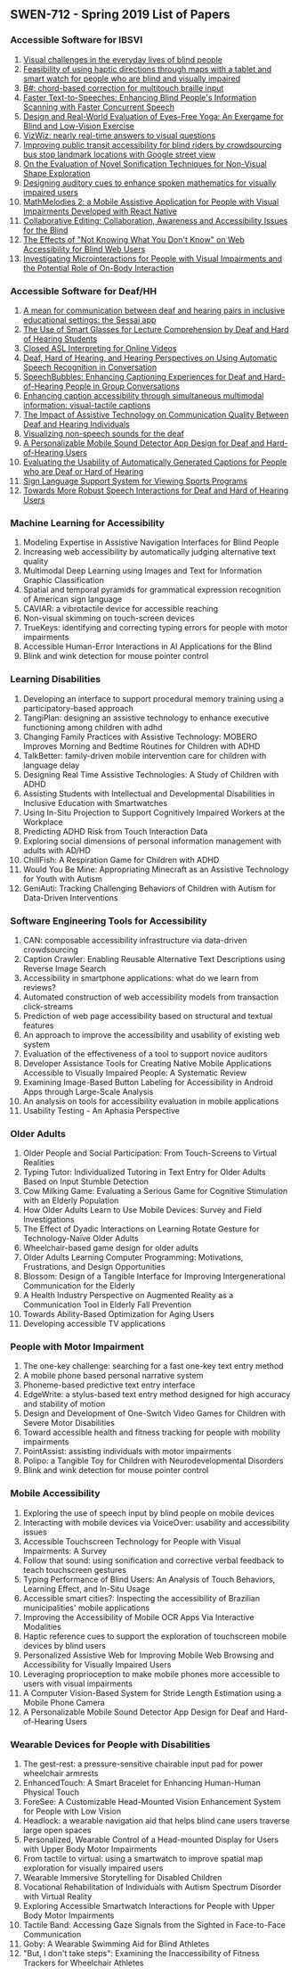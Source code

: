 ## SWEN-712 - Spring 2019 List of Papers



### Accessible Software for IBSVI

1. [Visual challenges in the everyday lives of blind people](https://dl.acm.org/citation.cfm?id=2481291)
2. [Feasibility of using haptic directions through maps with a tablet and smart watch for people who are blind and visually impaired](https://dl.acm.org/citation.cfm?id=2935367)
3. [B#: chord-based correction for multitouch braille input](https://dl.acm.org/citation.cfm?id=2557269)
4. [Faster Text-to-Speeches: Enhancing Blind People's Information Scanning with Faster Concurrent Speech](https://dl.acm.org/citation.cfm?id=2809840)
5. [Design and Real-World Evaluation of Eyes-Free Yoga: An Exergame for Blind and Low-Vision Exercise](https://dl.acm.org/citation.cfm?id=3022729)
6. [VizWiz: nearly real-time answers to visual questions](https://dl.acm.org/citation.cfm?id=1866080)
7. [Improving public transit accessibility for blind riders by crowdsourcing bus stop landmark locations with Google street view](https://dl.acm.org/citation.cfm?id=2513448)
8. [On the Evaluation of Novel Sonification Techniques for Non-Visual Shape Exploration](https://dl.acm.org/citation.cfm?id=3046789)
9. [Designing auditory cues to enhance spoken mathematics for visually impaired users](https://dl.acm.org/citation.cfm?id=1878819)
10. [MathMelodies 2: a Mobile Assistive Application for People with Visual Impairments Developed with React Native](https://dl.acm.org/citation.cfm?id=3241006)
11. [Collaborative Editing: Collaboration, Awareness and Accessibility Issues for the Blind](https://dl.acm.org/citation.cfm?id=2939613)
12. [The Effects of "Not Knowing What You Don't Know" on Web Accessibility for Blind Web Users](https://dl.acm.org/citation.cfm?id=3132533)
13. [Investigating Microinteractions for People with Visual Impairments and the Potential Role of On-Body Interaction](https://dl.acm.org/citation.cfm?id=3132536)

### Accessible Software for Deaf/HH
1. [A mean for communication between deaf and hearing pairs in inclusive educational settings: the Sessai app](https://dl.acm.org/citation.cfm?id=2746677)
2. [The Use of Smart Glasses for Lecture Comprehension by Deaf and Hard of Hearing Students](https://dl.acm.org/citation.cfm?id=3053117)
3. [Closed ASL Interpreting for Online Videos](https://dl.acm.org/citation.cfm?id=2982147)
4. [Deaf, Hard of Hearing, and Hearing Perspectives on Using Automatic Speech Recognition in Conversation](https://dl.acm.org/citation.cfm?id=3134781)
5. [SpeechBubbles: Enhancing Captioning Experiences for Deaf and Hard-of-Hearing People in Group Conversations](https://dl.acm.org/citation.cfm?id=3173867)
6. [Enhancing caption accessibility through simultaneous multimodal information: visual-tactile captions](https://dl.acm.org/citation.cfm?id=2661381)
7. [The Impact of Assistive Technology on Communication Quality Between Deaf and Hearing Individuals](https://dl.acm.org/citation.cfm?id=2998203)
8. [Visualizing non-speech sounds for the deaf](https://dl.acm.org/citation.cfm?id=1090797)
9. [A Personalizable Mobile Sound Detector App Design for Deaf and Hard-of-Hearing Users](https://dl.acm.org/citation.cfm?id=2982171)
10. [Evaluating the Usability of Automatically Generated Captions for People who are Deaf or Hard of Hearing](https://dl.acm.org/citation.cfm?id=3132542)
11. [Sign Language Support System for Viewing Sports Programs](https://dl.acm.org/citation.cfm?id=3134768)
12. [Towards More Robust Speech Interactions for Deaf and Hard of Hearing Users](https://dl.acm.org/citation.cfm?id=3236343)

### Machine Learning for Accessibility
1. Modeling Expertise in Assistive Navigation Interfaces for Blind People
2. Increasing web accessibility by automatically judging alternative text quality
3. Multimodal Deep Learning using Images and Text for Information Graphic Classification
4. Spatial and temporal pyramids for grammatical expression recognition of American sign language
5. CAVIAR: a vibrotactile device for accessible reaching
6. Non-visual skimming on touch-screen devices
7. TrueKeys: identifying and correcting typing errors for people with motor impairments
8. Accessible Human-Error Interactions in AI Applications for the Blind
9. Blink and wink detection for mouse pointer control

### Learning Disabilities
1. Developing an interface to support procedural memory training using a participatory-based approach
2. TangiPlan: designing an assistive technology to enhance executive functioning among children with adhd
3. Changing Family Practices with Assistive Technology: MOBERO Improves Morning and Bedtime Routines for Children with ADHD
4. TalkBetter: family-driven mobile intervention care for children with language delay
5. Designing Real Time Assistive Technologies: A Study of Children with ADHD
6. Assisting Students with Intellectual and Developmental Disabilities in Inclusive Education with Smartwatches
7. Using In-Situ Projection to Support Cognitively Impaired Workers at the Workplace
8. Predicting ADHD Risk from Touch Interaction Data
9. Exploring social dimensions of personal information management with adults with AD/HD
10. ChillFish: A Respiration Game for Children with ADHD
11. Would You Be Mine: Appropriating Minecraft as an Assistive Technology for Youth with Autism
12. GeniAuti: Tracking Challenging Behaviors of Children with Autism for Data-Driven Interventions

### Software Engineering Tools for Accessibility
1. CAN: composable accessibility infrastructure via data-driven crowdsourcing
2. Caption Crawler: Enabling Reusable Alternative Text Descriptions using Reverse Image Search
3. Accessibility in smartphone applications: what do we learn from reviews?
4. Automated construction of web accessibility models from transaction click-streams
5. Prediction of web page accessibility based on structural and textual features
6. An approach to improve the accessibility and usability of existing web system
7. Evaluation of the effectiveness of a tool to support novice auditors
8. Developer Assistance Tools for Creating Native Mobile Applications Accessible to Visually Impaired People: A Systematic Review
9. Examining Image-Based Button Labeling for Accessibility in Android Apps through Large-Scale Analysis
10. An analysis on tools for accessibility evaluation in mobile applications
11. Usability Testing - An Aphasia Perspective

### Older Adults
1. Older People and Social Participation: From Touch-Screens to Virtual Realities
2. Typing Tutor: Individualized Tutoring in Text Entry for Older Adults Based on Input Stumble Detection
3. Cow Milking Game: Evaluating a Serious Game for Cognitive Stimulation with an Elderly Population
4. How Older Adults Learn to Use Mobile Devices: Survey and Field Investigations
5. The Effect of Dyadic Interactions on Learning Rotate Gesture for Technology-Naïve Older Adults
6. Wheelchair-based game design for older adults
7. Older Adults Learning Computer Programming: Motivations, Frustrations, and Design Opportunities
8. Blossom: Design of a Tangible Interface for Improving Intergenerational Communication for the Elderly
9. A Health Industry Perspective on Augmented Reality as a Communication Tool in Elderly Fall Prevention
10. Towards Ability-Based Optimization for Aging Users
11. Developing accessible TV applications

### People with Motor Impairment
1. The one-key challenge: searching for a fast one-key text entry method
2. A mobile phone based personal narrative system
3. Phoneme-based predictive text entry interface
4. EdgeWrite: a stylus-based text entry method designed for high accuracy and stability of motion
5. Design and Development of One-Switch Video Games for Children with Severe Motor Disabilities
6. Toward accessible health and fitness tracking for people with mobility impairments
7. PointAssist: assisting individuals with motor impairments
8. Polipo: a Tangible Toy for Children with Neurodevelopmental Disorders
9. Blink and wink detection for mouse pointer control

### Mobile Accessibility
1. Exploring the use of speech input by blind people on mobile devices
2. Interacting with mobile devices via VoiceOver: usability and accessibility issues
3. Accessible Touchscreen Technology for People with Visual Impairments: A Survey
4. Follow that sound: using sonification and corrective verbal feedback to teach touchscreen gestures
5. Typing Performance of Blind Users: An Analysis of Touch Behaviors, Learning Effect, and In-Situ Usage
6. Accessible smart cities?: Inspecting the accessibility of Brazilian municipalities' mobile applications
7. Improving the Accessibility of Mobile OCR Apps Via Interactive Modalities
8. Haptic reference cues to support the exploration of touchscreen mobile devices by blind users
9. Personalized Assistive Web for Improving Mobile Web Browsing and Accessibility for Visually Impaired Users
10. Leveraging proprioception to make mobile phones more accessible to users with visual impairments
11. A Computer Vision-Based System for Stride Length Estimation using a Mobile Phone Camera
12. A Personalizable Mobile Sound Detector App Design for Deaf and Hard-of-Hearing Users


### Wearable Devices for People with Disabilities
1. The gest-rest: a pressure-sensitive chairable input pad for power wheelchair armrests
2. EnhancedTouch: A Smart Bracelet for Enhancing Human-Human Physical Touch
3. ForeSee: A Customizable Head-Mounted Vision Enhancement System for People with Low Vision
4. Headlock: a wearable navigation aid that helps blind cane users traverse large open spaces
5. Personalized, Wearable Control of a Head-mounted Display for Users with Upper Body Motor Impairments
6. From tactile to virtual: using a smartwatch to improve spatial map exploration for visually impaired users
7. Wearable Immersive Storytelling for Disabled Children
8. Vocational Rehabilitation of Individuals with Autism Spectrum Disorder with Virtual Reality
9. Exploring Accessible Smartwatch Interactions for People with Upper Body Motor Impairments
10. Tactile Band: Accessing Gaze Signals from the Sighted in Face-to-Face Communication
11. Goby: A Wearable Swimming Aid for Blind Athletes
12. "But, I don't take steps": Examining the Inaccessibility of Fitness Trackers for Wheelchair Athletes


